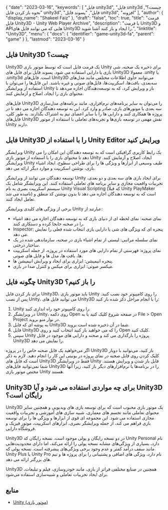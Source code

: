 {
  "date": "2023-03-16",
  "keywords": [
"فایل unity3d",
"فایل unity3d چیست؟",
"نحوه باز کردن فایل unity3d",
"فایل",
"پسوند فایل unity3d",
"افزونه"
],
  "author": {
    "display_name": "Shakeel Faiz"
},
  "draft": "false",
  "toc": true,
  "title": "فرمت فایل Unity3D - Unity Web Player Archive",
  "description": "با فرمت Unity3D و APIهایی که می توانند فایل های Unity3D را ایجاد و باز کنند آشنا شوید.",
  "linktitle": "Unity3D",
  "menu": {
    "docs": {
      "identifier": "game-unity3d-fa",
      "parent": "game"
}
},
  "lastmod": "2023-03-16"
}

## فایل Unity3D چیست؟

Unity3D یک فرمت فایل است که توسط موتور بازی Unity برای ذخیره یک صحنه، شی بازی یا دارایی استفاده می شود. پسوند فایل برای فایل های Unity3D معمولا .unity یا .unity3d است. فایل‌های Unity3D می‌توانند حاوی اطلاعات مختلفی مانند مدل‌های سه‌بعدی، بافت‌ها، اسکریپت‌ها، فایل‌های صوتی و غیره باشند. این فایل‌ها را می‌توان با استفاده از ویرایشگر Unity باز و ویرایش کرد، که به توسعه‌دهندگان اجازه می‌دهد تا محتوای بازی را ایجاد، اصلاح و آزمایش کنند.

فایل‌های Unity3D را می‌توان به سایر برنامه‌های نرم‌افزاری، مانند برنامه‌های مدل‌سازی سه بعدی یا موتورهای بازی، صادر و وارد کرد. این به توسعه دهندگان اجازه می دهد تا در پروژه ها همکاری کنند و دارایی ها را با سایر اعضای تیم به اشتراک بگذارند. به طور کلی، فایل‌های Unity3D نقش مهمی در توسعه بازی‌ها و تجربه‌های تعاملی با استفاده از موتور Unity دارند.

## فایل Unity3D را با استفاده از Unity Editor ویرایش کنید

ویرایشگر Unity یک رابط کاربری گرافیکی است که به توسعه دهندگان این امکان را می دهد تا محتوای بازی را با استفاده از موتور بازی Unity ایجاد، اصلاح و آزمایش کنند. ویرایشگر Unity طیف وسیعی از ابزارها و ویژگی ها را برای طراحی سطوح، ایجاد اشیاء بازی، نوشتن اسکریپت و موارد دیگر ارائه می دهد.

توسعه دهندگان می توانند از ویرایشگر Unity برای ایجاد بازی های سه بعدی و دو بعدی، تجربیات واقعیت مجازی و سایر برنامه های تعاملی استفاده کنند. این ویرایشگر شامل یک سیستم اسکریپت بصری به نام Unity Visual Scripting (که قبلاً Unity PlayMaker نامیده می شد) است که به توسعه دهندگان اجازه می دهد تا بدون نوشتن کد منطق و تعامل ایجاد کنند.

برخی از ویژگی های کلیدی ویرایشگر Unity عبارتند از:

- نمای صحنه: نمای لحظه ای از دنیای بازی که به توسعه دهندگان اجازه می دهد اشیاء را در صحنه جابجا کرده و دستکاری کنند.
- Inspector: پنجره ای که ویژگی های شی یا دارایی بازی انتخاب شده فعلی را نمایش می دهد.
- نمای سلسله مراتبی: لیستی از تمام اشیاء بازی در صحنه، سازماندهی شده در یک ساختار درختی.
- نمای پروژه: فهرستی از تمام دارایی های مورد استفاده در پروژه، از جمله اسکریپت ها، بافت ها، مدل ها و فایل های صوتی.
- پنجره انیمیشن: ابزاری برای ایجاد و ویرایش انیمیشن ها.
- میکسر صوتی: ابزاری برای میکس و کنترل صدا در بازی.

## چگونه فایل Unity3D را باز کنیم؟

برای باز کردن فایل Unity3D، باید موتور بازی Unity را روی کامپیوتر خود نصب کنید. پس از نصب Unity، می توانید فایل های Unity3D را با انجام مراحل ذکر شده باز کنید:

1. Unity را روی کامپیوتر خود راه اندازی کنید.
2. در ویرایشگر Unity، روی دکمه Open در صفحه شروع کلیک کنید یا به File > Open Project در نوار منو بروید.
3. به پوشه ای که فایل Unity3D شما در آن ذخیره شده است بروید.
4. فایل Unity3D را که می خواهید باز کنید انتخاب کنید و روی Open کلیک کنید.
5. سپس Unity پروژه را بارگذاری می کند و صحنه و دارایی های موجود در فایل Unity3D را نمایش می دهد.

اگر می‌خواهید یک فایل صحنه خاص را در پروژه Unity3D باز کنید، می‌توانید با دوبار کلیک کردن روی فایل صحنه در نمای پروژه در یونیتی این کار را انجام دهید. لازم به ذکر است که فایل های Unity3D فقط در ویرایشگر Unity قابل باز شدن و ویرایش هستند. شما نمی‌توانید فایل‌های Unity3D را در برنامه‌ها یا نرم‌افزارهای دیگر باز کنید، زیرا آنها مختص موتور بازی Unity هستند.

## Unity3D برای چه مواردی استفاده می شود و آیا Unity3D رایگان است؟

Unity3D یک موتور بازی محبوب است که برای توسعه بازی های ویدیویی و همچنین سایر محتوای تعاملی مانند تجسم های معماری، شبیه سازی های آموزشی و تجربیات واقعیت مجازی استفاده می شود. این مجموعه ای قوی از ابزارها و ویژگی ها را برای توسعه بازی فراهم می کند، از جمله ویرایشگر بصری، ابزارهای اسکریپت، موتور فیزیک و فروشگاه دارایی.

Unity3D در دو نسخه رایگان و پولی موجود است. نسخه رایگان که Unity Personal نام دارد، بسیاری از ویژگی‌های مشابه نسخه پولی را ارائه می‌کند، اما دارای محدودیت‌هایی مانند سقف درآمد کمتر و عدم وجود برخی ویژگی‌های پیشرفته است. نسخه پولی که Unity Plus یا Unity Pro نام دارد، ویژگی های اضافی و پشتیبانی را برای پروژه ها و تیم های بزرگتر ارائه می دهد.

Unity3D همچنین در صنایع مختلفی فراتر از بازی، مانند خودروسازی، فیلم و تبلیغات، برای ایجاد تجربیات تعاملی و شبیه‌سازی استفاده می‌شود.

## منابع
* [Unity (موتور بازی)](https://en.wikipedia.org/wiki/Unity_(game_engine))



